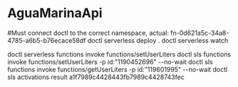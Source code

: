 # AguaMarinaApi

#Must connect doctl to the correct namespace, actual: fn-0d621a5c-34a8-4785-a6b5-b76ecace58df
doctl serverless deploy .
doctl serverless watch <path to root folder>

doctl serverless functions invoke functions/setUserLiters
doctl sls functions invoke functions/setUserLiters -p id:"1190452696"  --no-wait
doctl sls functions invoke functions/getUserLiters -p id:"119601995"  --no-wait
doctl sls activations result a1f7989c4428443fb7989c4428743fec